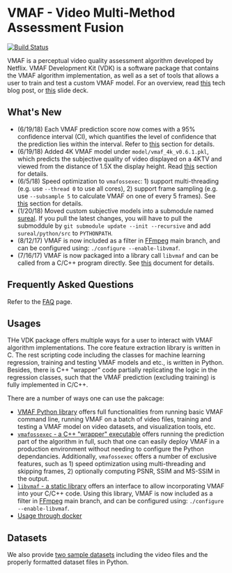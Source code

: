 VMAF - Video Multi-Method Assessment Fusion
===================
[![Build Status](https://travis-ci.org/Netflix/vmaf.svg?branch=master)](https://travis-ci.org/Netflix/vmaf)

VMAF is a perceptual video quality assessment algorithm developed by Netflix. VMAF Development Kit (VDK) is a software package that contains the VMAF algorithm implementation, as well as a set of tools that allows a user to train and test a custom VMAF model. For an overview, read [this](http://techblog.netflix.com/2016/06/toward-practical-perceptual-video.html) tech blog post, or [this](resource/doc/VMAF_ICIP17.pdf) slide deck.

## What's New

- (6/19/18) Each VMAF prediction score now comes with a 95% confidence interval (CI), which quantifies the level of confidence that the prediction lies within the interval. Refer to [this](resource/doc/VMAF_Python_library.md#invoking-prediction-confidence-interval) section for details.
- (6/19/18) Added 4K VMAF model under `model/vmaf_4k_v0.6.1.pkl`, which predicts the subjective quality of video displayed on a 4KTV and viewed from the distance of 1.5X the display height. Read [this](resource/doc/VMAF_Python_library.md#predict-quality-on-a-4ktv-screen-at-15h) section for details.
- (6/5/18) Speed optimization to `vmafossexec`: 1) support multi-threading (e.g. use `--thread 0` to use all cores), 2) support frame sampling (e.g. use `--subsample 5` to calculate VMAF on one of every 5 frames). See [this](resource/doc/vmafossexec.md#vmafossexec---python-independent-implementation) section for details.
- (1/20/18) Moved custom subjective models into a submodule named [sureal](https://github.com/Netflix/sureal). If you pull the latest changes, you will have to pull the submoddule by `git submodule update --init --recursive` and add `sureal/python/src` to `PYTHONPATH`.
- (8/12/17) VMAF is now included as a filter in [FFmpeg](http://ffmpeg.org/) main branch, and can be configured using: `./configure --enable-libvmaf`.
- (7/16/17) VMAF is now packaged into a library call `libvmaf` and can be called from a C/C++ program directly. See [this](resource/doc/libvmaf.md) document for details.

## Frequently Asked Questions

Refer to the [FAQ](FAQ.md) page.

## Usages

THe VDK package offers multiple ways for a user to interact with VMAF algorithm implementations. The core feature extraction library is written in C. The rest scripting code including the classes for machine learning regression, training and testing VMAF models and etc., is written in Python. Besides, there is C++ "wrapper" code partially replicating the logic in the regression classes, such that the VMAF prediction (excluding training) is fully implemented in C/C++.

There are a number of ways one can use the pakcage: 

  - [VMAF Python library](resource/doc/VMAF_Python_library.md) offers full functionalities from running basic VMAF command line, running VMAF on a batch of video files, training and testing a VMAF model on video datasets, and visualization tools, etc.
  - [`vmafossexec` - a C++ "wrapper" executable](resource/doc/vmafossexec.md) offers running the prediction part of the algorithm in full, such that one can easily deploy VMAF in a production environment without needing to configure the Python dependancies. Additionally, `vmafossexec` offers a number of exclusive features, such as 1) speed optimization using multi-threading and skipping frames, 2) optionally computing PSNR, SSIM and MS-SSIM in the output.
  - [`libvmaf` - a static library](resource/doc/libvmaf.md) offers an interface to allow incorporating VMAF into your C/C++ code. Using this library, VMAF is now included as a filter in [FFmpeg](http://ffmpeg.org/) main branch, and can be configured using: `./configure --enable-libvmaf`.
  - [Usage through docker](resource/doc/docker.md)
  
## Datasets

We also provide [two sample datasets](resource/doc/datasets.md) including the video files and the properly formatted dataset files in Python.

